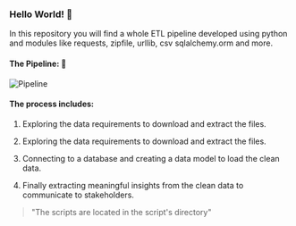 ### Hello World! 🧰

In this repository you will find a whole ETL pipeline developed using python and modules like requests, zipfile, urllib, csv sqlalchemy.orm and more.


#### The Pipeline: 🔧


![Pipeline](http://drive.google.com/uc?export=view&id=1Uf_u5iYLVTWrCKGld3T5M_DTpa41tQnX)

#### The process includes:

1) Exploring the data requirements to download and extract the files.

2) Exploring the data requirements to download and extract the files.

3) Connecting to a database and creating a data model to load the clean data.

4) Finally extracting meaningful insights from the clean data to communicate to stakeholders.

>"The scripts are located in the script's directory"
